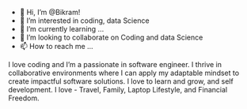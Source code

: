 - 👋 Hi, I’m @Bikram!
- 👀 I’m interested in coding, data Science 
- 🌱 I’m currently learning ...
- 💞️ I’m looking to collaborate on Coding and data Science 
- 📫 How to reach me ...

I love coding and I’m a passionate in software engineer. I thrive in collaborative environments where 
I can apply my adaptable mindset to create impactful software solutions.
I love to learn and grow, and self development. 
I love - Travel, Family, Laptop Lifestyle, and Financial Freedom.



